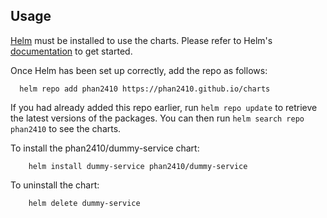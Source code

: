 ## Usage

[Helm](https://helm.sh) must be installed to use the charts.  Please refer to
Helm's [documentation](https://helm.sh/docs) to get started.

Once Helm has been set up correctly, add the repo as follows:

```
  helm repo add phan2410 https://phan2410.github.io/charts
```

If you had already added this repo earlier, run `helm repo update` to retrieve
the latest versions of the packages.  You can then run `helm search repo phan2410` to see the charts.

To install the phan2410/dummy-service chart:

```
    helm install dummy-service phan2410/dummy-service
```

To uninstall the chart:

```
    helm delete dummy-service
```